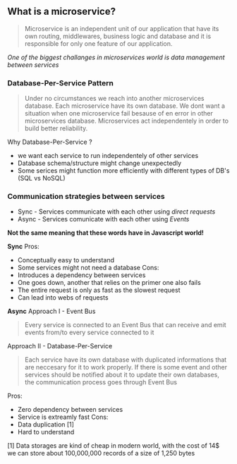 ## What is a microservice?

> Microservice is an independent unit of our application that have its own routing, middlewares, business logic and database and it is responsible for only one feature of our application.

*One of the biggest challanges in microservices world is data management between services*

### Database-Per-Service Pattern

> Under no circumstances we reach into another microservices database. Each microservice have its own database. We dont want a situation when one microservice fail besause of en error in other microservices database. Microservices act independentely in order to build better reliability.

Why Database-Per-Service ?
- we want each service to run independentely of other services
- Database schema/structure might change unexpectedly
- Some serices might function more efficiently with different types of DB's (SQL vs NoSQL)


### Communication strategies between services

- Sync - Services communicate with each other using *direct requests*
- Async - Services comunicate with each other using *Events*

**Not the same meaning that these words have in Javascript world!**

**Sync**
Pros:
- Conceptually easy to understand
- Some services might not need a database
Cons:
- Introduces a dependency between services
- One goes down, another that relies on the primer one also fails
- The entire request is only as fast as the slowest request
- Can lead into webs of requests

**Async**
Approach I - Event Bus
> Every service is connected to an Event Bus that can receive and emit events from/to every service connected to it

Approach II - Database-Per-Service
> Each service have its own database with duplicated informations that are neccesary for it to work properly. If there is some event and other services should be notified about it to update their own databases, the communication process goes through Event Bus

Pros:
- Zero dependency between services
- Service is extreamly fast
Cons:
- Data duplication [1]
- Hard to understand

[1] Data storages are kind of cheap in modern world, with the cost of 14$ we can store about 100,000,000 records of a size of 1,250 bytes